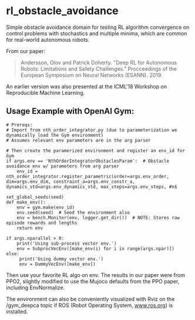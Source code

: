 # rl_obstacle_avoidance
Simple obstacle avoidance domain for testing RL algorithm convergence on control problems with stochastics and multiple minima, which are common for real-world autonomous robots.  

From our paper:
> Andersson, Olov and Patrick Doherty. "Deep RL for Autonomous Robots: Limitations and Safety Challenges." Procceedings of the European Symposium on Neural Networks (ESANN). 2019.

An earlier version was also presented at the ICML'18 Workshop on Reproducible Machine Learning.

## Usage Example with OpenAI Gym: ##

    # Prereqs:
    # Import from nth_order_integrator.py (due to parameterization we dynamically load the Gym environment)
    # Assumes relevant env parameters are in the arg parser
    
    # Then create the paramerized environment and register an env_id for Gym
    if args.env == 'NthOrderIntegratorObstaclesParam':  # Obstacle avoidance env w/ parameters from arg parser
        env_id = nth_order_integrator.register_parametric(order=args.env_order, dim=args.env_dim, constraint_a=args.env_constr_a, dynamics_std=args.env_dynamics_std, max_steps=args.env_steps, #n$

    set_global_seeds(seed)
    def make_env():
        env = gym.make(env_id) 
        env.seed(seed)  # Seed the environment also
        env = bench.Monitor(env, logger.get_dir())  # NOTE: Stores raw episode rewards and lengths
        return env

    if args.nparallel > 0:
        print('Using sub-process vector env.')
        env = SubprocVecEnv([make_env(i) for i in range(args.npar)])
    else:
         print('Using dummy vector env.')
         env = DummyVecEnv([make_env])    

 Then use your favorite RL algo on env. The results in our paper were from PPO2, slightly modified to use the Mujoco defaults from the PPO paper, including EnvNormalize.
 
 The environment can also be conveniently visualized with Rviz on the /gym_deepca topic if ROS (Robot Operating System, www.ros.org) is installed.

